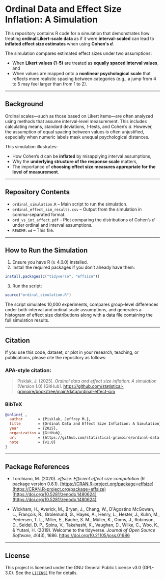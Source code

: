 # Ordinal Data and Effect Size Inflation: A Simulation

This repository contains R code for a simulation that demonstrates how treating **ordinal Likert-scale data** as if it were **interval-scaled** can lead to **inflated effect size estimates** when using **Cohen's *d***.

The simulation compares estimated effect sizes under two assumptions:
- When **Likert values (1–5)** are treated as **equally spaced interval values**, and
- When values are mapped onto a **nonlinear psychological scale** that reflects more realistic spacing between categories (e.g., a jump from 4 to 5 may feel larger than from 1 to 2).

---

## Background

Ordinal scales—such as those based on Likert items—are often analyzed using methods that assume interval-level measurement. This includes calculating means, standard deviations, *t*-tests, and Cohen’s *d*. However, the assumption of equal spacing between values is often unjustified, especially when numeric labels mask unequal psychological distances.

This simulation illustrates:
- How Cohen’s *d* can be **inflated** by misapplying interval assumptions,
- Why the **underlying structure of the response scale** matters,
- The importance of **choosing effect size measures appropriate for the level of measurement**.

---

## Repository Contents

- `ordinal_simulation.R` – Main script to run the simulation.
- `ordinal_effect_sim_results.csv` – Output from the simulation in comma-separated format.
- `ord_vs_int_effect.pdf` – Plot comparing the distributions of Cohen’s *d* under ordinal and interval assumptions.
- `README.md` – This file.

---

## How to Run the Simulation

1. Ensure you have R (≥ 4.0.0) installed.
2. Install the required packages if you don’t already have them:

```r
install.packages(c("tidyverse", "effsize"))

```

3. Run the script:

```r
source("ordinal_simulation.R")
```

The script simulates 10,000 experiments, compares group-level differences under both interval and ordinal scale assumptions, and generates a histogram of effect size distributions along with a data file containing the full simulation results.

---

## Citation

If you use this code, dataset, or plot in your research, teaching, or publications, please cite the repository as follows:

### APA-style citation:

> Pisklak, J. (2025). *Ordinal data and effect size inflation: A simulation* (Version 1.0) [GitHub]. https://github.com/statistical-grimoire/book/tree/main/data/ordinal-effect-sim

### BibTeX

```bibtex
@online{ ,
  author       = {Pisklak, Jeffrey M.},
  title        = {Ordinal Data and Effect Size Inflation: A Simulation},
  year         = {2025},
  organization = {GitHub},
  url          = {https://github.com/statistical-grimoire/ordinal-data-simulation},
  note         = {v1.0}
}
```

---

## Package References

- Torchiano, M. (2020). *effsize: Efficient effect size computation* (R package version 0.8.1). [https://CRAN.R-project.org/package=effsize](https://CRAN.R-project.org/package=effsize)  
[https://doi.org/10.5281/zenodo.1480624](https://doi.org/10.5281/zenodo.1480624)

- Wickham, H., Averick, M., Bryan, J., Chang, W., D'Agostino McGowan, L., François, R., Grolemund, G., Hayes, A., Henry, L., Hester, J., Kuhn, M., Pedersen, T. L., Miller, E., Bache, S. M., Müller, K., Ooms, J., Robinson, D., Seidel, D. P., Spinu, V., Takahashi, K., Vaughan, D., Wilke, C., Woo, K., & Yutani, H. (2019). Welcome to the tidyverse. *Journal of Open Source Software, 4*(43), 1686. https://doi.org/10.21105/joss.01686

---

## License
This project is licensed under the GNU General Public License v3.0 (GPL-3.0). See the [`LICENSE`](LICENSE) file for details.


